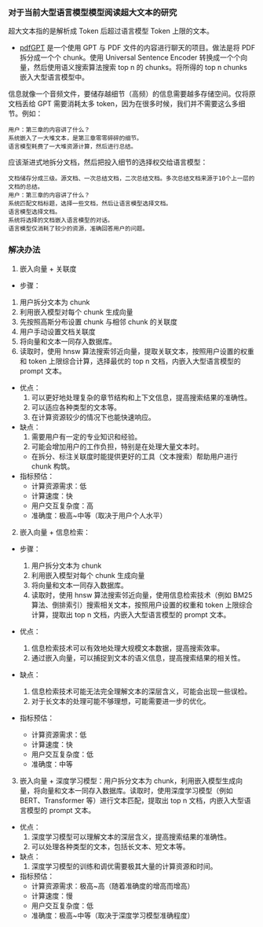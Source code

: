 ### 对于当前大型语言模型模型阅读超大文本的研究

超大文本指的是解析成 Token 后超过语言模型 Token 上限的文本。

- [pdfGPT](https://github.com/bhaskatripathi/pdfGPT) 是一个使用 GPT 与 PDF 文件的内容进行聊天的项目。做法是将 PDF 拆分成一个个 chunk。使用 Universal Sentence Encoder 转换成一个个向量，然后使用语义搜索算法搜索 top n 的 chunks。将所得的 top n chunks 嵌入大型语言模型中。

信息就像一个音频文件，要储存越细节（高频）的信息需要越多存储空间。仅将原文档丢给 GPT 需要消耗太多 token，因为在很多时候，我们并不需要这么多细节。例如：
```
用户：第三章的内容讲了什么？
系统嵌入了一大堆文本，是第三章零零碎碎的细节。
语言模型耗费了一大堆资源计算，然后进行总结。
```

应该渐进式地拆分文档，然后把投入细节的选择权交给语言模型：
```
文档储存分成三级。源文档、一次总结文档，二次总结文档。多次总结文档来源于10个上一层的文档的总结。
用户：第三章的内容讲了什么？
系统匹配文档标题，选择一些文档，然后让语言模型选择文档。
语言模型选择文档。
系统将选择的文档嵌入语言模型的对话。
语言模型仅消耗了较少的资源，准确回答用户的问题。
```

### 解决办法

1. 嵌入向量 + 关联度
- 步骤：
1. 用户拆分文本为 chunk
2. 利用嵌入模型对每个 chunk 生成向量
3. 先按照高斯分布设置 chunk 与相邻 chunk 的关联度
4. 用户手动设置文档关联度
5. 将向量和文本一同存入数据库。
6. 读取时，使用 hnsw 算法搜索邻近向量，提取关联文本，按照用户设置的权重和 token 上限综合计算，选择最优的 top n 文档，内嵌入大型语言模型的 prompt 文本。

- 优点：
  1. 可以更好地处理复杂的章节结构和上下文信息，提高搜索结果的准确性。
  2. 可以适应各种类型的文本等。
  3. 在计算资源较少的情况下也能快速响应。
- 缺点：
  1. 需要用户有一定的专业知识和经验。
  2. 可能会增加用户的工作负担，特别是在处理大量文本时。
  - 在拆分、标注关联度时能提供更好的工具（文本搜索）帮助用户进行 chunk 构筑。
- 指标预估：
  - 计算资源需求：低
  - 计算速度：快
  - 用户交互复杂度：高
  - 准确度：极高~中等（取决于用户个人水平）

2. 嵌入向量 + 信息检索：
- 步骤：
  1. 用户拆分文本为 chunk
  2. 利用嵌入模型对每个 chunk 生成向量
  3. 将向量和文本一同存入数据库。
  4. 读取时，使用 hnsw 算法搜索邻近向量，使用信息检索技术（例如 BM25 算法、倒排索引）搜索相关文本，按照用户设置的权重和 token 上限综合计算，提取出 top n 文档，内嵌入大型语言模型的 prompt 文本。

- 优点：
  1. 信息检索技术可以有效地处理大规模文本数据，提高搜索效率。
  2. 通过嵌入向量，可以捕捉到文本的语义信息，提高搜索结果的相关性。
- 缺点：
  1. 信息检索技术可能无法完全理解文本的深层含义，可能会出现一些误检。
  2. 对于长文本的处理可能不够理想，可能需要进一步的优化。

- 指标预估：
  - 计算资源需求：低
  - 计算速度：快
  - 用户交互复杂度：低
  - 准确度：中等

3. 嵌入向量 + 深度学习模型：用户拆分文本为 chunk，利用嵌入模型生成向量，将向量和文本一同存入数据库。读取时，使用深度学习模型（例如 BERT、Transformer 等）进行文本匹配，提取出 top n 文档，内嵌入大型语言模型的 prompt 文本。

- 优点：
  1. 深度学习模型可以理解文本的深层含义，提高搜索结果的准确性。
  2. 可以处理各种类型的文本，包括长文本、短文本等。
- 缺点：
  1. 深度学习模型的训练和调优需要极其大量的计算资源和时间。
- 指标预估：
  - 计算资源需求：极高~高（随着准确度的增高而增高）
  - 计算速度：慢
  - 用户交互复杂度：低
  - 准确度：极高~中等（取决于深度学习模型准确程度）